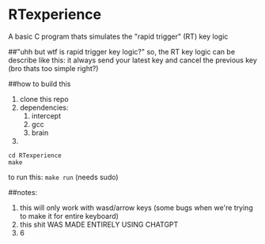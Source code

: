 # RTexperience
A basic C program thats simulates the "rapid trigger" (RT) key logic

##"uhh but wtf is rapid trigger key logic?"
so, the RT key logic can be describe like this:
it always send your latest key and cancel the previous key (bro thats too simple right?)

##how to build this
1. clone this repo
2. dependencies:
   1. intercept
   2. gcc
   3. brain
3.
```
cd RTexperience
make
```

to run this:
``` make run ``` (needs sudo)

##notes:
1. this will only work with wasd/arrow keys (some bugs when we're trying to make it for entire keyboard)
2. this shit WAS MADE ENTIRELY USING CHATGPT
3. 6
